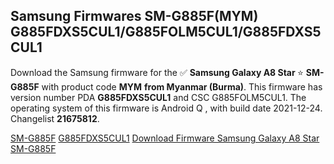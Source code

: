 <h2>Samsung Firmwares SM-G885F(MYM) G885FDXS5CUL1/G885FOLM5CUL1/G885FDXS5CUL1</h2>
Download the Samsung firmware for the ✅ <strong>Samsung Galaxy A8 Star </strong> ⭐ <strong>SM-G885F</strong> with product code <strong>MYM</strong> <strong> from Myanmar (Burma)</strong>. This firmware has version number PDA <strong>G885FDXS5CUL1</strong> and CSC G885FOLM5CUL1. The operating system of this firmware is Android Q , with build date 2021-12-24. Changelist <strong>21675812</strong>.

[SM-G885F](https://samfirm.shop/samsung/model/SM-G885F)
[G885FDXS5CUL1](https://samfirm.shop/samsung/pda/G885FDXS5CUL1)
[Download Firmware Samsung Galaxy A8 Star SM-G885F](https://samfirm.shop/samsung/firmware/485324)
